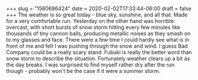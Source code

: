 +++
slug = "1580686424"
date = 2020-02-02T17:33:44-06:00
draft = false
+++
The weather is so great today - blue sky, sunshine, and all that. Made for a very comfortable run. Yesterday on the other hand was horrible: overcast, with short bursts of snow storm hitting every few minutes like thousands of tiny cannon balls, producing metallic noises as they smash on to my glasses and face. There were a few time I could hardly see what is in front of me and felt I was pushing through the snow and wind. I guess Bad Company could be a really scary stand. Fubuki is really the better word than snow storm to describe the situation. Fortunately weather clears up a bit as the day breaks. I was surprised to find myself rather dry after the run though - probably won't be the case if it were a summer storm.